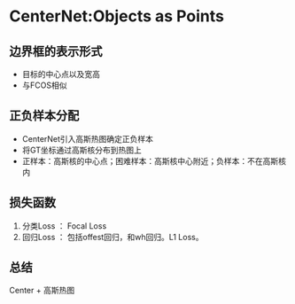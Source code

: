 # CenterNet:Objects as Points

## 边界框的表示形式
- 目标的中心点以及宽高
- 与FCOS相似

## 正负样本分配
- CenterNet引入高斯热图确定正负样本
- 将GT坐标通过高斯核分布到热图上
- 正样本：高斯核的中心点；困难样本：高斯核中心附近；负样本：不在高斯核内

## 损失函数
1. 分类Loss ： Focal Loss
2. 回归Loss ： 包括offest回归，和wh回归。L1 Loss。


## 总结
Center + 高斯热图